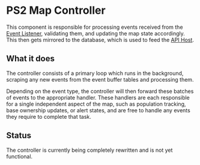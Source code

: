 # PS2 Map Controller

This component is responsible for processing events received from the [Event Listener](https://github.com/leonhard-s/ps2-map-listener), validating them, and updating the map state accordingly. This then gets mirrored to the database, which is used to feed the [API Host](https://github.com/leonhard-s/ps2-map-api).

## What it does

The controller consists of a primary loop which runs in the background, scraping any new events from the event buffer tables and processing them.

Depending on the event type, the controller will then forward these batches of events to the appropriate handler. These handlers are each responsible for a single independent aspect of the map, such as population tracking, base ownership updates, or alert states, and are free to handle any events they require to complete that task.

## Status

The controller is currently being completely rewritten and is not yet functional.
